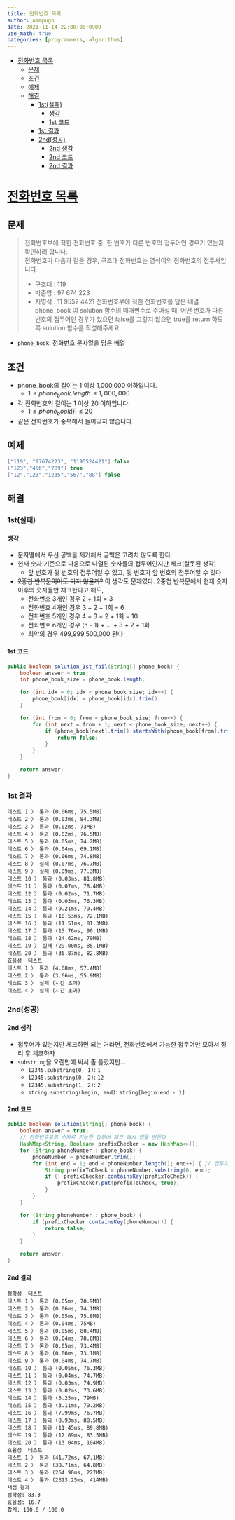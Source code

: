 ```yaml
---
title: 전화번호 목록
author: aimpugn
date: 2021-11-14 22:00:00+0900
use_math: true
categories: [programmers, algorithms]
---
```


- [전화번호 목록](#전화번호-목록)
  - [문제](#문제)
  - [조건](#조건)
  - [예제](#예제)
  - [해결](#해결)
    - [1st(실패)](#1st실패)
      - [생각](#생각)
      - [1st 코드](#1st-코드)
    - [1st 결과](#1st-결과)
    - [2nd(성공)](#2nd성공)
      - [2nd 생각](#2nd-생각)
      - [2nd 코드](#2nd-코드)
      - [2nd 결과](#2nd-결과)

# [전화번호 목록](https://programmers.co.kr/learn/courses/30/lessons/42577)

## 문제

> 전화번호부에 적힌 전화번호 중, 한 번호가 다른 번호의 접두어인 경우가 있는지 확인하려 합니다.  
> 전화번호가 다음과 같을 경우, 구조대 전화번호는 영석이의 전화번호의 접두사입니다.  
>
> - 구조대 : 119  
> - 박준영 : 97 674 223  
> - 지영석 : 11 9552 4421
> 전화번호부에 적힌 전화번호를 담은 배열 phone_book 이 solution 함수의 매개변수로 주어질 때, 어떤 번호가 다른 번호의 접두어인 경우가 있으면 false를 그렇지 않으면 true를 return 하도록 solution 함수를 작성해주세요.

- `phone_book`: 전화번호 문자열을 담은 배열

## 조건

- phone_book의 길이는 1 이상 1,000,000 이하입니다.
  - $1 \le phone_book.length \le 1,000,000$
- 각 전화번호의 길이는 1 이상 20 이하입니다.
  - $1 \le phone_book[i] \le 20$
- 같은 전화번호가 중복해서 들어있지 않습니다.

## 예제

```java
["119", "97674223", "1195524421"] false
["123","456","789"] true
["12","123","1235","567","88"] false
```

## 해결

### 1st(실패)

#### 생각

- 문자열에서 우선 공백을 제거해서 공백은 고려치 않도록 한다
- ~~현재 숫자 기준으로 다음으로 나열된 숫자들의 접두어인지만 체크~~(잘못된 생각)
  - 앞 번호가 뒷 번호의 접두어일 수 있고, 뒷 번호가 앞 번호의 접두어일 수 있다
- ~~2중첩 반복문이어도 되지 않을까?~~ 이 생각도 문제였다. 2중첩 반복문에서 현재 숫자 이후의 숫자들만 체크한다고 해도,
  - 전화번호 3개인 경우 2 + 1회 = 3
  - 전화번호 4개인 경우 3 + 2 + 1회 = 6
  - 전화번호 5개인 경우 4 + 3 + 2 + 1회 = 10
  - 전화번호 n개인 경우 (n - 1) + ... + 3 + 2 + 1회
  - 최악의 경우 499,999,500,000 된다

#### 1st 코드

```java
public boolean solution_1st_fail(String[] phone_book) {
    boolean answer = true;
    int phone_book_size = phone_book.length;

    for (int idx = 0; idx < phone_book_size; idx++) {
        phone_book[idx] = phone_book[idx].trim();
    }

    for (int from = 0; from < phone_book_size; from++) {
        for (int next = from + 1; next < phone_book_size; next++) {
            if (phone_book[next].trim().startsWith(phone_book[from].trim())) {
                return false;
            }
        }
    }

    return answer;
}
```

### 1st 결과

```
테스트 1 〉 통과 (0.06ms, 75.5MB)
테스트 2 〉 통과 (0.03ms, 84.3MB)
테스트 3 〉 통과 (0.02ms, 73MB)
테스트 4 〉 통과 (0.02ms, 76.5MB)
테스트 5 〉 통과 (0.05ms, 74.2MB)
테스트 6 〉 통과 (0.04ms, 69.1MB)
테스트 7 〉 통과 (0.06ms, 74.8MB)
테스트 8 〉 실패 (0.07ms, 76.7MB)
테스트 9 〉 실패 (0.09ms, 77.3MB)
테스트 10 〉 통과 (0.03ms, 81.8MB)
테스트 11 〉 통과 (0.07ms, 78.4MB)
테스트 12 〉 통과 (0.02ms, 71.7MB)
테스트 13 〉 통과 (0.03ms, 76.3MB)
테스트 14 〉 통과 (9.21ms, 79.4MB)
테스트 15 〉 통과 (10.53ms, 72.1MB)
테스트 16 〉 통과 (11.51ms, 81.3MB)
테스트 17 〉 통과 (15.76ms, 90.1MB)
테스트 18 〉 통과 (24.62ms, 79MB)
테스트 19 〉 실패 (29.00ms, 85.1MB)
테스트 20 〉 통과 (36.87ms, 82.8MB)
효율성  테스트
테스트 1 〉 통과 (4.68ms, 57.4MB)
테스트 2 〉 통과 (3.66ms, 55.9MB)
테스트 3 〉 실패 (시간 초과)
테스트 4 〉 실패 (시간 초과)
```

### 2nd(성공)

#### 2nd 생각

- 접두어가 있는지만 체크하면 되는 거라면, 전화번호에서 가능한 접두어만 모아서 정리 후 체크하자
- `substring`을 오랜만에 써서 좀 틀렸지만...
  - `12345.substring(0, 1)`: `1`
  - `12345.substring(0, 2)`: `12`
  - `12345.substring(1, 2)`: `2`
  - `string.substring(begin, end)`: `string[begin:end - 1]`

#### 2nd 코드

```java
public boolean solution(String[] phone_book) {
    boolean answer = true;
    // 전화번호부의 숫자로 가능한 접두어 체크 해시 맵을 만든다
    HashMap<String, Boolean> prefixChecker = new HashMap<>();
    for (String phoneNumber : phone_book) {
        phoneNumber = phoneNumber.trim();
        for (int end = 1; end < phoneNumber.length(); end++) { // 접두어가 되려면 적어도 끝에 문자 하나는 있어야 하므로, 전화번호 그대로는 체커에 넣지 않는다
            String prefixToCheck = phoneNumber.substring(0, end);
            if (! prefixChecker.containsKey(prefixToCheck)) {
                prefixChecker.put(prefixToCheck, true);
            }
        }
    }

    for (String phoneNumber : phone_book) {
        if (prefixChecker.containsKey(phoneNumber)) {
            return false;
        }
    }

    return answer;
}
```

#### 2nd 결과

```shell
정확성  테스트
테스트 1 〉 통과 (0.05ms, 70.9MB)
테스트 2 〉 통과 (0.06ms, 74.1MB)
테스트 3 〉 통과 (0.05ms, 75.8MB)
테스트 4 〉 통과 (0.04ms, 75MB)
테스트 5 〉 통과 (0.05ms, 80.4MB)
테스트 6 〉 통과 (0.04ms, 78.6MB)
테스트 7 〉 통과 (0.05ms, 73.4MB)
테스트 8 〉 통과 (0.06ms, 73.1MB)
테스트 9 〉 통과 (0.04ms, 74.7MB)
테스트 10 〉 통과 (0.05ms, 76.3MB)
테스트 11 〉 통과 (0.04ms, 74.7MB)
테스트 12 〉 통과 (0.03ms, 74.9MB)
테스트 13 〉 통과 (0.02ms, 73.6MB)
테스트 14 〉 통과 (3.25ms, 79MB)
테스트 15 〉 통과 (3.11ms, 79.2MB)
테스트 16 〉 통과 (7.99ms, 76.7MB)
테스트 17 〉 통과 (8.93ms, 88.5MB)
테스트 18 〉 통과 (11.45ms, 89.8MB)
테스트 19 〉 통과 (12.09ms, 83.5MB)
테스트 20 〉 통과 (13.04ms, 104MB)
효율성  테스트
테스트 1 〉 통과 (41.72ms, 67.1MB)
테스트 2 〉 통과 (38.71ms, 64.8MB)
테스트 3 〉 통과 (264.90ms, 227MB)
테스트 4 〉 통과 (2313.25ms, 414MB)
채점 결과
정확성: 83.3
효율성: 16.7
합계: 100.0 / 100.0
```
